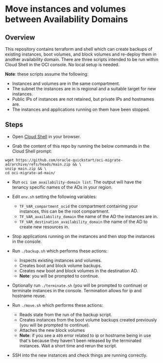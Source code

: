 # Move instances and volumes between Availability Domains
## Overview

This repository contains terraform and shell which can create backups of existing
instances, boot volumes, and block volumes and re-deploy them in another availability domain. There are three scripts intended to be run within Cloud Shell in the OCI console. No local setup is needed.

**Note**: these scripts assume the following:
- Instances and volumes are in the same compartment.
- The subnet the instances are in is regional and a suitable target for new instances.
- Public IPs of instances are not retained, but private IPs and hostnames are.
- The instances and applications running on them have been stopped.

## Steps

- Open [Cloud Shell](https://cloud.oracle.com/?bdcstate=default&cloudshell=true) in your browser.

- Grab the content of this repo by running the below commands in the Cloud Shell prompt:
```
wget https://github.com/oracle-quickstart/oci-migrate-ad/archive/refs/heads/main.zip && \
unzip main.zip && \
cd oci-migrate-ad-main/
```

- Run `oci iam availability-domain list`. The output will have the tenancy specific
names of the ADs in your region.

- Edit `env.sh` setting the following variables:
  - `TF_VAR_compartment_ocid` the compartment containing your instances, this can be the root compartment.
  - `TF_VAR_availability_domain` the name of the AD the instances are in.
  - `TF_VAR_destination_availability_domain` the name of the AD to create new resources in.

- Stop applications running on the instances and then stop the instances in the console.

- Run `./backup.sh` which performs these actions:
  - Inspects existing instances and volumes.
  - Creates boot and block volume backups.
  - Creates new boot and block volumes in the destination AD.
  - **Note**: you will be prompted to continue.

- Optionally run `./terminate.sh` (you will be prompted to continue) or terminate instances in the console. Termination allows for ip and hostname reuse.

- Run `./move.sh` which performs these actions:
  - Reads state from the run of the backup script.
  - Creates instances from the boot volume backups created previously (you will be prompted to continue).
  - Attaches the new block volumes
  - **Note**: if you see a `409` error related to ip or hostname being in use that's because they haven't been released by the terminated instances. Wait a short time and rerun the script.

- SSH into the new instances and check things are running correctly. 
